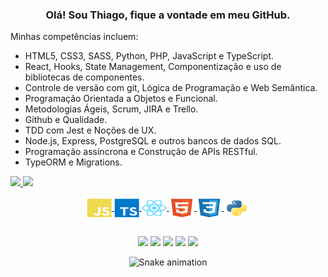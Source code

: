 ### <div align="center">Olá! Sou Thiago, fique a vontade em meu GitHub.</div>

Minhas competências incluem:

- HTML5, CSS3, SASS, Python, PHP, JavaScript e TypeScript.
- React, Hooks, State Management, Componentização e uso de bibliotecas de componentes.
- Controle de versão com git, Lógica de Programação e Web Semântica.
- Programação Orientada a Objetos e Funcional.
- Metodologias Ágeis, Scrum, JIRA e Trello.
- Github e Qualidade.
- TDD com Jest e Noções de UX.
- Node.js, Express, PostgreSQL e outros bancos de dados SQL.
- Programação assíncrona e Construção de APIs RESTful.
- TypeORM e Migrations.

<div align="left">
  <a href="https://www.linkedin.com/in/thiago-cezar-caetano/">
  <img height="190em" src="https://github-readme-stats.vercel.app/api?username=thiago-cezar&show_icons=true&theme=highcontrast&include_all_commits=true&count_private=true"/>
  <img height="170em" src="https://github-readme-stats.vercel.app/api/top-langs/?username=thiago-cezar&layout=compact&langs_count=7&theme=highcontrast"/>
</div>

</div>
<div style="display: inline_block" align="center"><br>
  <img align="center" alt="thiago-Js" height="30" width="40" src="https://raw.githubusercontent.com/devicons/devicon/master/icons/javascript/javascript-plain.svg">
  <img align="center" alt="thiago-Ts" height="30" width="40" src="https://raw.githubusercontent.com/devicons/devicon/master/icons/typescript/typescript-plain.svg">
  <img align="center" alt="thiago-React" height="30" width="40" src="https://raw.githubusercontent.com/devicons/devicon/master/icons/react/react-original.svg">
  <img align="center" alt="thiago-HTML" height="30" width="40" src="https://raw.githubusercontent.com/devicons/devicon/master/icons/html5/html5-original.svg">
  <img align="center" alt="thiago-CSS" height="30" width="40" src="https://raw.githubusercontent.com/devicons/devicon/master/icons/css3/css3-original.svg">
  <img align="center" alt="thiago-Python" height="30" width="40" src="https://raw.githubusercontent.com/devicons/devicon/master/icons/python/python-original.svg">
  
  ##
  
  <div> 
  <a href="https://www.instagram.com/thiagocezar3/" target="_blank"><img src="https://img.shields.io/badge/-Instagram-%23E4405F?style=for-the-badge&logo=instagram&logoColor=white" target="_blank"></a>
  <a href = "mailto:thiagocdesv@gmail.com"><img src="https://img.shields.io/badge/-Gmail-%23333?style=for-the-badge&logo=gmail&logoColor=white" target="_blank"></a>
  <a href="https://www.linkedin.com/in/thiago-cezar-caetano/" target="_blank"><img src="https://img.shields.io/badge/-LinkedIn-%230077B5?style=for-the-badge&logo=linkedin&logoColor=white" target="_blank"></a> 
<a href="https://wa.me/5561993571644" target="_blank"><img src="https://img.shields.io/badge/WhatsApp-25D366?style=for-the-badge&logo=whatsapp&logoColor=white"target="_blank"></a>
  <a href="https://portifolio-chi-ten.vercel.app/" target="_blank"><img src="https://img.shields.io/badge/-Portf%C3%B3lio-blueviolet?style=for-the-badge&logo=Portf%C3%B3lio&logoColor=white"></a>

  ![Snake animation](https://github.com/thiago-cezar/thiago-cezar/blob/output/github-contribution-grid-snake.svg)
</div>
